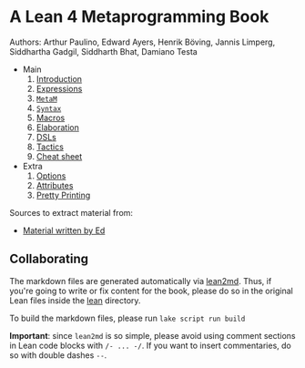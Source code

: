 # A Lean 4 Metaprogramming Book

Authors: Arthur Paulino, Edward Ayers, Henrik Böving, Jannis Limperg, Siddhartha Gadgil, Siddharth Bhat, Damiano Testa

* Main
    1. [Introduction](md/main/intro.md)
    2. [Expressions](md/main/expressions.md)
    3. [`MetaM`](md/main/metam.md)
    4. [`Syntax`](md/main/syntax.md)
    5. [Macros](md/main/macros.md)
    6. [Elaboration](md/main/elaboration.md)
    7. [DSLs](md/main/dsls.md)
    8. [Tactics](md/main/tactics.md)
    9. [Cheat sheet](md/main/cheat-sheet.md)
* Extra
    1. [Options](md/extra/options.md)
    2. [Attributes](md/extra/attributes.md)
    1. [Pretty Printing](md/extra/pretty-printing.md)

Sources to extract material from:
* [Material written by Ed](https://github.com/leanprover-community/mathlib4/blob/tutorial/docs/metaprogramming/02_metavariables.md)

## Collaborating

The markdown files are generated automatically via
[lean2md](https://github.com/arthurpaulino/lean2md). Thus, if you're going to
write or fix content for the book, please do so in the original Lean files
inside the [lean](lean) directory.

To build the markdown files, please run `lake script run build`

**Important**: since `lean2md` is so simple, please avoid using comment sections
in Lean code blocks with `/- ... -/`. If you want to insert commentaries, do so
with double dashes `--`.
